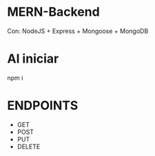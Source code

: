 # MERN-Backend
Con: NodeJS + Express + Mongoose + MongoDB


# Al iniciar

npm i

# ENDPOINTS

- GET
- POST
- PUT
- DELETE
